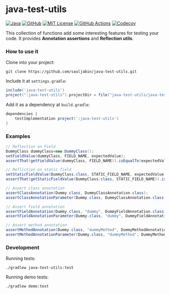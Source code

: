 # java-test-utils

<a href="https://sdkman.io/jdks"><img alt="Java" src="https://img.shields.io/badge/-java-orange?logo=java&logoColor=white"></a>
<a href="https://github.com/sauljabin/java-test-utils"><img alt="GitHub" src="https://badges.pufler.dev/updated/sauljabin/java-test-utils?label=updated"></a>
<a href="https://github.com/sauljabin/java-test-utils/blob/main/LICENSE"><img alt="MIT License" src="https://img.shields.io/github/license/sauljabin/java-test-utils"></a>
<a href="https://github.com/sauljabin/java-test-utils/actions"><img alt="GitHub Actions" src="https://img.shields.io/github/checks-status/sauljabin/java-test-utils/main?label=tests"></a>
<a href="https://app.codecov.io/gh/sauljabin/java-test-utils"><img alt="Codecov" src="https://img.shields.io/codecov/c/github/sauljabin/java-test-utils"></a>

This collection of functions add some interesting features for testing your code. It provides **Annotation assertions**
and **Reflection utils**.

### How to use it

Clone into your project:

```shell
git clone https://github.com/sauljabin/java-test-utils.git
```

Include it at `settings.gradle`:

```groovy
include('java-test-utils')
project(":java-test-utils").projectDir = file("java-test-utils/java-test-utils")
```

Add it as a dependency at `build.gradle`:

```groovy
dependencies {
    testImplementation project(':java-test-utils')
}
```

### Examples

```java
// Reflection on Field
DummyClass dummyClass=new DummyClass();
setFieldValue(dummyClass, FIELD_NAME, expectedValue);
assertThat(getFieldValue(dummyClass, FIELD_NAME)).isEqualTo(expectedValue);

// Refliction on static field
setStaticFieldValue(DummyClass.class, STATIC_FIELD_NAME, expectedValue);
assertThat(getStaticFieldValue(DummyClass.class, STATIC_FIELD_NAME)).isEqualTo(expectedValue);

// Assert class annotation
assertClassAnnotation(Dummy.class, DummyClassAnnotation.class);
assertClassAnnotationParameter(Dummy.class, DummyClassAnnotation.class, "value", "test_value");

// Assert field annotation
assertFieldAnnotation(Dummy.class, "dummy", DummyFieldAnnotation.class);
assertFieldAnnotationParameter(Dummy.class, "dummy", DummyFieldAnnotation.class, "value", "test_value");

// Assert method annotation
assertMethodAnnotation(Dummy.class, "dummyMethod", DummyMethodAnnotation.class);
assertMethodAnnotationParameter(Dummy.class, "dummyMethod", DummyMethodAnnotation.class, "value", "test_value");
```

### Development

Running tests:

```shell
./gradlew java-test-utils:test
```

Running demo tests:

```shell
./gradlew demo:test
```
